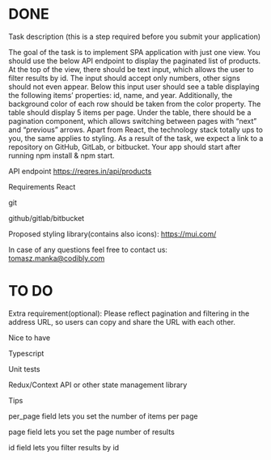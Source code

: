 # DONE

Task description (this is a step required before you submit your application)

The goal of the task is to implement SPA application with just one view. You should use the below API endpoint to display the paginated list of products. At the top of the view, there should be text input, which allows the user to filter results by id. The input should accept only numbers, other signs should not even appear. Below this input user should see a table displaying the following items’ properties: id, name, and year. Additionally, the background color of each row should be taken from the color property. The table should display 5 items per page. Under the table, there should be a pagination component, which allows switching between pages with “next” and “previous” arrows. Apart from React, the technology stack totally ups to you, the same applies to styling. As a result of the task, we expect a link to a repository on GitHub, GitLab, or bitbucket. Your app should start after running npm install & npm start.

API endpoint
https://reqres.in/api/products

Requirements
React

git

github/gitlab/bitbucket

Proposed styling library(contains also icons): https://mui.com/

In case of any questions feel free to contact us:
tomasz.manka@codibly.com

# TO DO

Extra requirement(optional):
Please reflect pagination and filtering in the address URL, so users can copy and share the URL with each other.

Nice to have

Typescript

Unit tests

Redux/Context API or other state management library

Tips

per_page field lets you set the number of items per page

page field lets you set the page number of results

id field lets you filter results by id
